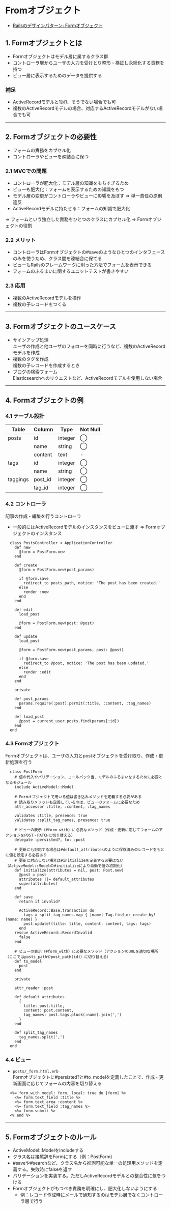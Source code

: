 # Fromオブジェクト
- [Railsのデザインパターン: Formオブジェクト](https://applis.io/posts/rails-design-pattern-form-objects)

## 1. Formオブジェクトとは  
- Formオブジェクトはモデル層に属するクラス群
- コントローラ層からユーザの入力を受けとり整形・検証し永続化する責務を持つ
- ビュー層に表示するためのデータを提供する

### 補足
- ActiveRecordモデルと1対1、そうでない場合でも可
- 複数のActiveRecordモデルの場合、対応するActiveRecordモデルがない場合でも可

---
## 2. Formオブジェクトの必要性 
- フォームの責務をカプセル化
- コントローラやビューを疎結合に保つ
  
### 2.1 MVCでの問題
- コントローラが肥大化：モデル層の知識をもちすぎるため
- ビューも肥大化：フォームを表示するための知識をもつ
- モデル層の変更がコントローラやビューに影響を及ぼす => 単一責任の原則 違反
- ActiveRecordモデルに持たせる：フォームの知識で肥大化

=> フォームという独立した責務をひとつのクラスにカプセル化
=> Formオブジェクトの役割
  
### 2.2 メリット
- コントローラはFormオブジェクトの#saveのようなひとつのインタフェースのみを使うため、クラス間を疎結合に保てる
- ビューもRailsのフレームワークに則った方法でフォームを表示できる
- フォームのふるまいに関するユニットテストが書きやすい

### 2.3 応用
- 複数のActiveRecordモデルを操作
- 複数の子レコードをつくる

---
## 3. Formオブジェクトのユースケース  
- サインアップ処理  
ユーザの作成と他ユーザのフォローを同時に行うなど、複数のActiveRecordモデルを作成
- 複数のタグを作成  
複数の子レコードを作成するとき
- ブログの検索フォーム  
Elasticsearchへのリクエストなど、ActiveRecordモデルを使用しない場合

---
## 4. Formオブジェクトの例
### 4.1 テーブル設計  
|Table|Column|Type|Not Null|
|---|---|---|---|
|posts|id|integer|◯|
||name|string|◯|
||content|text|-|
|tags|id|integer|◯|
||name|string|◯|
|taggings|post_id|integer|◯|
||tag_id|integer|◯|

### 4.2 コントローラ  
記事の作成・編集を行うコントローラ
- 一般的にはActiveRecordモデルのインスタンスをビューに渡す => Formオブジェクトのインスタンス
```
  class PostsController < ApplicationController
    def new
      @form = PostForm.new
    end

    def create
      @form = PostForm.new(post_params)

      if @form.save
        redirect_to posts_path, notice: 'The post has been created.'
      else
        render :new
      end
    end

    def edit
      load_post

      @form = PostForm.new(post: @post)
    end

    def update
      load_post

      @form = PostForm.new(post_params, post: @post)

      if @form.save
        redirect_to @post, notice: 'The post has been updated.'
      else
        render :edit
      end
    end

    private

    def post_params
      params.require(:post).permit(:title, :content, :tag_names)
    end

    def load_post
      @post = current_user.posts.find(params[:id])
    end
  end
```

### 4.3 Formオブジェクト  
Formオブジェクトは、ユーザの入力とpostオブジェクトを受け取り、作成・更新処理を行う
```
  class PostForm
    # 値の代入やバリデーション、コールバック当、モデルのふるまいをするために必要となるモジュール
    include ActiveModel::Model

    # Formオブジェクトで用いる値は書き込みメソッドを定義する必要がある
    # 読み取りメソッドも定義しているのは、ビューのフォームに必要なため
    attr_accessor :title, :content, :tag_names

    validates :title, presence: true
    validates :split_tag_names, presence: true

    # ビューの表示（#form_with）に必要なメソッド（作成・更新に応じてフォームのアクションをPOST・PATCHに切り替える）
    delegate :persisted?, to: :post

    # 更新にも対応する場合は#default_attributesのように保存済みのレコードをもとに値を設定する必要あり
    # 更新に対応しない場合は#initializeを定義する必要はない（ActiveModel::Modelの#initializeにより自動で値の初期化）
    def initialize(attributes = nil, post: Post.new)
      @post = post
      attributes ||= default_attributes
      super(attributes)
    end

    def save
      return if invalid?

      ActiveRecord::Base.transaction do
        tags = split_tag_names.map { |name| Tag.find_or_create_by!(name: name) }
        post.update!(title: title, content: content, tags: tags)
      end
    rescue ActiveRecord::RecordInvalid
      false
    end

    # ビューの表示（#form_with）に必要なメソッド（アクションのURLを適切な場所（ここではposts_pathやpost_path(id)）に切り替える）
    def to_model
      post
    end

    private

    attr_reader :post

    def default_attributes
      {
        title: post.title,
        content: post.content,
        tag_names: post.tags.pluck(:name).join(',')
      }
    end

    def split_tag_names
      tag_names.split(',')
    end
  end
```

### 4.4 ビュー  
- `posts/_form.html.erb`  
Formオブジェクトに#persisted?と#to_modelを定義したことで、作成・更新画面に応じてフォームの内容を切り替える
```
  <%= form_with model: form, local: true do |form| %>
    <%= form.text_field :title %>
    <%= form.text_area :content %>
    <%= form.text_field :tag_names %>
    <%= form.submit %>
  <% end %>
```

---
## 5. Formオブジェクトのルール
- ActiveModel::Modelをincludeする
- クラス名は接尾辞をFormにする（例：PostForm）
- #saveや#searchなど、クラス名から推測可能な単一の処理用メソッドを定義する。失敗時にfalseを返す
- バリデーションを実装する。ただしActiveRecordモデルとの整合性に気をつける
- Formオブジェクトがもつべき責務を明確にし、肥大化しないようにする
  - 例：レコード作成時にメールで通知するのはモデル層でなくコントローラ層で行う
